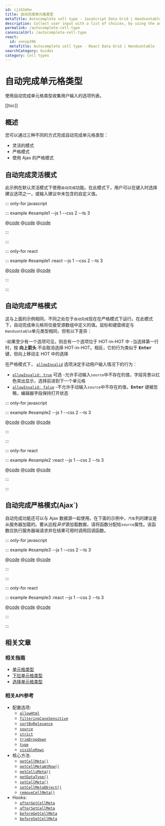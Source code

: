 ```yaml
---
id: cjib1mhw
title: 自动完成单元格类型
metaTitle: Autocomplete cell type - JavaScript Data Grid | Handsontable
description: Collect user input with a list of choices, by using the autocomplete cell type.
permalink: /autocomplete-cell-type
canonicalUrl: /autocomplete-cell-type
react:
  id: vnnvp396
  metaTitle: Autocomplete cell type - React Data Grid | Handsontable
searchCategory: Guides
category: Cell types
---
```


# 自动完成单元格类型

使用自动完成单元格类型收集用户输入的选项列表。

[[toc]]

## 概述

您可以通过三种不同的方式完成自动完成单元格类型：

- 灵活的模式
- 严格模式
- 使用 Ajax 的严格模式

## 自动完成灵活模式

此示例在默认灵活模式下使用`自动完成`功能。在此模式下，用户可以在键入时选择建议选项之一，或输入建议中未包含的自定义值。

::: only-for javascript

::: example #example1 --js 1 --css 2 --ts 3

@[code](@/content/guides/cell-types/autocomplete-cell-type/javascript/example1.js)
@[code](@/content/guides/cell-types/autocomplete-cell-type/javascript/example1.css)
@[code](@/content/guides/cell-types/autocomplete-cell-type/javascript/example1.ts)

:::

:::

::: only-for react

::: example #example1 :react --js 1 --css 2 --ts 3

@[code](@/content/guides/cell-types/autocomplete-cell-type/react/example1.jsx)
@[code](@/content/guides/cell-types/autocomplete-cell-type/react/example1.css)
@[code](@/content/guides/cell-types/autocomplete-cell-type/react/example1.tsx)

:::

:::

## 自动完成严格模式

这与上面的示例相同，不同之处在于`自动完成`现在在严格模式下运行。在此模式下，自动完成单元格将仅接受源数组中定义的值。鼠标和键盘绑定与`Handsontable`单元类型相同，但有以下差异：

-如果至少有一个选项可见，则总有一个选项位于 HOT-in-HOT 中
-当选择第一行时，按 <kbd>**向上箭头**</kbd> 不会取消选择 HOT-in-HOT。相反，它的行为类似于 <kbd>**Enter**</kbd> 键，但向上移动主 HOT 中的选择

在严格模式下， [`allowInvalid`](@/api/options.md#allowinvalid) 选项决定手动用户输入情况下的行为：

- [`allowInvalid: true`](@/api/options.md#allowinvalid) 可选 -允许手动输入`source`中不存在的值，字段背景以红色突出显示，选择前进到下一个单元格
- [`allowInvalid: false`](@/api/options.md#allowinvalid) -不允许手动输入`source`中不存在的值，<kbd>**Enter**</kbd > 键被忽略，编辑器字段保持打开状态

::: only-for javascript

::: example #example2 --js 1 --css 2 --ts 3

@[code](@/content/guides/cell-types/autocomplete-cell-type/javascript/example2.js)
@[code](@/content/guides/cell-types/autocomplete-cell-type/javascript/example2.css)
@[code](@/content/guides/cell-types/autocomplete-cell-type/javascript/example2.ts)

:::

:::

::: only-for react

::: example #example2 :react --js 1 --css 2 --ts 3

@[code](@/content/guides/cell-types/autocomplete-cell-type/react/example2.jsx)
@[code](@/content/guides/cell-types/autocomplete-cell-type/react/example2.css)
@[code](@/content/guides/cell-types/autocomplete-cell-type/react/example2.tsx)

:::

:::

## 自动完成严格模式(Ajax`)

自动完成功能还可以与 Ajax 数据源一起使用。在下面的示例中，`汽车`列的建议是从服务器加载的。要从远程*异步*源加载数据，请将函数分配给`source`属性。该函数应执行服务器端请求并在结果可用时调用回调函数。

::: only-for javascript

::: example #example3 --js 1 --css 2 --ts 3

@[code](@/content/guides/cell-types/autocomplete-cell-type/javascript/example3.js)
@[code](@/content/guides/cell-types/autocomplete-cell-type/javascript/example3.css)
@[code](@/content/guides/cell-types/autocomplete-cell-type/javascript/example3.ts)

:::

:::

::: only-for react

::: example #example3 :react --js 1 --css 2 --ts 3

@[code](@/content/guides/cell-types/autocomplete-cell-type/react/example3.jsx)
@[code](@/content/guides/cell-types/autocomplete-cell-type/react/example3.css)
@[code](@/content/guides/cell-types/autocomplete-cell-type/react/example3.tsx)

:::

:::

## 相关文章

### 相关指南

- [单元格类型](@/guides/cell-types/cell-type/cell-type.md)
- [下拉单元格类型](@/guides/cell-types/dropdown-cell-type/dropdown-cell-type.md)
- [选择单元格类型](@/guides/cell-types/select-cell-type/select-cell-type.md)

### 相关API参考

- 配置选项:
  - [`allowHtml`](@/api/options.md#allowhtml)
  - [`filteringCaseSensitive`](@/api/options.md#filteringcasesensitive)
  - [`sortByRelevance`](@/api/options.md#sortbyrelevance)
  - [`source`](@/api/options.md#source)
  - [`strict`](@/api/options.md#strict)
  - [`trimDropdown`](@/api/options.md#trimdropdown)
  - [`type`](@/api/options.md#type)
  - [`visibleRows`](@/api/options.md#visiblerows)
- 核心方法:
  - [`getCellMeta()`](@/api/core.md#getcellmeta)
  - [`getCellMetaAtRow()`](@/api/core.md#getcellmetaatrow)
  - [`getCellsMeta()`](@/api/core.md#getcellsmeta)
  - [`getDataType()`](@/api/core.md#getdatatype)
  - [`setCellMeta()`](@/api/core.md#setcellmeta)
  - [`setCellMetaObject()`](@/api/core.md#setcellmetaobject)
  - [`removeCellMeta()`](@/api/core.md#removecellmeta)
- Hooks:
  - [`afterGetCellMeta`](@/api/hooks.md#aftergetcellmeta)
  - [`afterSetCellMeta`](@/api/hooks.md#aftersetcellmeta)
  - [`beforeGetCellMeta`](@/api/hooks.md#beforegetcellmeta)
  - [`beforeSetCellMeta`](@/api/hooks.md#beforesetcellmeta)
